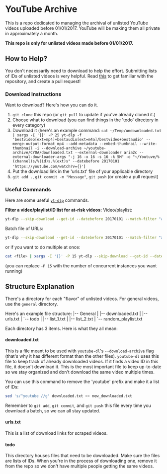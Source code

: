 # YouTube Archive
This is a repo dedicated to managing the archival of unlisted YouTube videos uploaded before 01/01/2017. 
YouTube will be making them all private in approximately a month.

**This repo is only for unlisted videos made before 01/01/2017.**

## How to Help?
You don't necessarily need to download to help the effort. Submitting lists of IDs of unlisted videos is very helpful.
Read [this](#structure-explanation) to get familiar with the repository, and create a pull request!

### Download Instructions
Want to download? Here's how you can do it.
1. `git clone` this repo (or `git pull` to update if you've already cloned it.)
2. Choose what to download (you can find things in the 'todo' directory in every category)
3. Download it (here's an example command: `cat ~/Temp/undownloaded.txt | xargs -I '{}' -P 25 yt-dlp -f 'bestvideo[ext=mp4]+bestaudio[ext=m4a]/bestvideo+bestaudio' --merge-output-format mp4 --add-metadata --embed-thumbnail --write-thumbnail -i --download-archive ~/youtube-archive/CYOA/downloaded.txt --external-downloader aria2c --external-downloader-args "-j 16 -x 16 -s 16 -k 5M" -o "~/Youtuve/%(channel)s/%(id)s.%(ext)s" --datebefore 20170101 'https://youtube.com/watch?v={}'`)
4. Put the download link in the 'urls.txt' file of your applicable directory
5. `git add .`, `git commit -m "Message"`, `git push` (or create a pull request)

### Useful Commands
Here are some useful [`yt-dlp`](/yt-dlp/yt-dlp) commands.

**Filter a video/playlist/ID list for at-risk videos:**
Video/playlist:
```bash
yt-dlp --skip-download --get-id --datebefore 20170101 --match-filter "availability = 'unlisted'" <url>
```
Batch file of URLs:
```bash
yt-dlp --skip-download --get-id --datebefore 20170101 --match-filter "availability = 'unlisted'" --batch-file <file>
```
or if you want to do multiple at once:
```bash
cat <file> | xargs -I '{}' -P 15 yt-dlp --skip-download --get-id --datebefore 20170101 --match-filter "availability = 'unlisted'" 'https://youtube.com/watch?v={}'
```
(you can replace `-P 15` with the number of concurrent instances you want running)

## Structure Explanation
There's a directory for each "flavor" of unlisted videos. For general videos, use the `general` directory.

Here's an example file structure:
|-- General
|   |-- downloaded.txt
|   |-- urls.txt
|   \`-- todo
|       |-- list_1.txt
|       |-- list_2.txt
|       \`-- random_playlist.txt


Each directory has 3 items. 
Here is what they all mean:

#### downloaded.txt
This is a file meant to be used with `youtube-dl`'s `--download-archive` flag (that's why it has different format than the other files).
`youtube-dl` uses this file to keep track of already downloaded videos. If it finds a video ID in this file, it doesn't download it.
This is the most important file to keep up-to-date so we stay organized and don't download the same video multiple times.

You can use this command to remove the 'youtube' prefix and make it a list of IDs:
```bash
sed 's/^youtube //g' downloaded.txt >> new_downloaded.txt
```

Remember to `git add`, `git commit`, and `git push` this file every time you download a batch, so we can all stay updated.

#### urls.txt
This is a list of download links for scraped videos.

#### todo
This directory houses files that need to be downloaded. Make sure the files are lists of IDs. 
When you're in the process of downloading one, remove it from the repo so we don't have multiple people getting the same videos.
